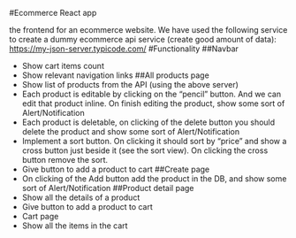 #Ecommerce React app

the frontend for an ecommerce website.
We have used the following service to create a dummy ecommerce api service (create good amount of data): https://my-json-server.typicode.com/
#Functionality
##Navbar
- Show cart items count
- Show relevant navigation links
##All products page
- Show list of products from the API (using the above server)
- Each product is editable by clicking on the “pencil” button. And we can edit that product inline. On finish editing the product, show some sort of Alert/Notification
- Each product is deletable, on clicking of the delete button you should delete the product and show some sort of Alert/Notification
- Implement a sort button. On clicking it should sort by “price” and show a cross button just beside it (see the sort view). On clicking the cross button remove the sort.
- Give button to add a product to cart
##Create page
- On clicking of the Add button add the product in the DB, and show some sort of Alert/Notification
##Product detail page
- Show all the details of a product
- Give button to add a product to cart
- Cart page
- Show all the items in the cart

